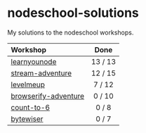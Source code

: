 nodeschool-solutions
====================

My solutions to the nodeschool workshops.

| Workshop                    | Done    |
|:----------------------------|:-------:|
| [learnyounode][lyn]         | 13 / 13 |
| [stream-adventure][sa]      | 12 / 15 |
| [levelmeup][lmu]            |  7 / 12 |
| [browserify-adventure][lmu] |  0 / 10 |
| [count-to-6][lmu]           |  0 / 8  |
| [bytewiser][bw]             |  0 / 7  |

[ns]:  http://nodeschool.io/
[lyn]: https://github.com/rvagg/learnyounode
[sa]:  https://github.com/substack/stream-adventure
[lmu]: https://github.com/rvagg/levelmeup
[ba]:  https://github.com/substack/browserify-adventure
[ct6]: https://github.com/domenic/count-to-6
[bw]:  https://www.github.com/maxogden/bytewiser
